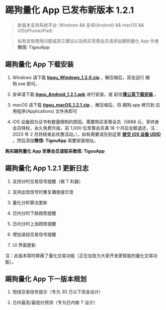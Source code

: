 # 踢狗量化 App 已发布新版本 1.2.1

> 新版本支持系统平台: Windows && 安卓(Android) && macOS && iOS(iPhone/iPad)

> 如有安装使用问题或其它建议以及购买至尊会员请添加踢狗量化 App 作者**微信: TigouApp**

## 踢狗量化 App 下载安装

1. Windows 请下载 [**tigou_Windows_1.2.0.zip**](https://gitee.com/TiGou/tigou_quant/releases/download/1.2.1/tigou_Windows_1.2.0.zip) ，解压缩后，双击运行 踢狗.exe 即可。

1. 安卓请下载 [**tigou_Android_1.2.1.apk**](https://gitee.com/TiGou/tigou_quant/releases/download/1.2.1/tigou_Android_1.2.1.apk) 进行安装，或 前往[**蒲公英下载安装**](https://gitee.com/link?target=https%3A%2F%2Fwww.pgyer.com%2Ftigou_android) 。

1. macOS 请下载 [**tigou_macOS_1.2.1.zip**](https://gitee.com/TiGou/tigou_quant/releases/download/1.2.1/tigou_macOS_1.2.1.zip) ，解压缩后，将 踢狗.app 拷贝到 应用程序(Applications) 文件夹即可

1. iOS 设备因为证书有数量限制的原因，需要购买至尊会员（5888 元，享终身会员特权，永久免费升级，前 1,000 位至尊会员满 18 个月后全额退还，注：2023 年 2 月将结束此优惠活动。），如有需要请先到这里 [**提交 iOS 设备 UDID**](https://gitee.com/link?target=https%3A%2F%2Fwww.pgyer.com%2Ftools%2Fudid%3Fsl%3Dn7DO) ，然后添加**微信: TigouApp** 索要安装地址。

**购买踢狗量化 App 至尊会员请联系微信: TigouApp**

## 踢狗量化 App 1.2.1 更新日志

1. 支持分时交易信号提醒（做 T 利器）

1. 支持出现信号时重复播放提示音

1. 量化分析算法更新

1. 日内分时下跌趋势提醒

1. 日内分时上涨趋势提醒

1. 增加波段交易信号提醒

1. UI 界面更新

注：此版本暂时屏蔽了量化交易功能（正在加急为大家开发更智能的量化交易功能）。

## 踢狗量化 App 下一版本规划

1. 短线交易信号提示（专为 30 万以下资金设计）

1. 日内最高/最低价预测（专为日内做 T 设计）
